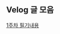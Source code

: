 ## Velog 글 모음

[1주차 필기내용](https://velog.io/@jack0507/Python-%ED%94%84%EB%A1%9C%EA%B7%B8%EB%9E%98%EB%B0%8D-2%EC%A3%BC%EC%B0%A8)

